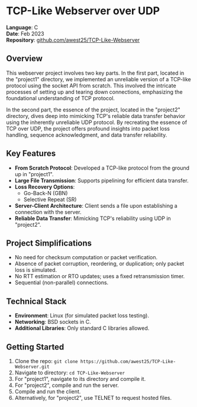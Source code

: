 # TCP-Like Webserver over UDP

**Language**: C <br/>
**Date**: Feb 2023 <br/>
**Repository**: [github.com/awest25/TCP-Like-Webserver](https://github.com/awest25/TCP-Like-Webserver)

## Overview
This webserver project involves two key parts. In the first part, located in the "project1" directory, we implemented an unreliable version of a TCP-like protocol using the socket API from scratch. This involved the intricate processes of setting up and tearing down connections, emphasizing the foundational understanding of TCP protocol. 

In the second part, the essence of the project, located in the "project2" directory, dives deep into mimicking TCP's reliable data transfer behavior using the inherently unreliable UDP protocol. By recreating the essence of TCP over UDP, the project offers profound insights into packet loss handling, sequence acknowledgment, and data transfer reliability.

## Key Features
- **From Scratch Protocol**: Developed a TCP-like protocol from the ground up in "project1".
- **Large File Transmission**: Supports pipelining for efficient data transfer.
- **Loss Recovery Options**: 
  - Go-Back-N (GBN)
  - Selective Repeat (SR)
- **Server-Client Architecture**: Client sends a file upon establishing a connection with the server.
- **Reliable Data Transfer**: Mimicking TCP's reliability using UDP in "project2".

## Project Simplifications
- No need for checksum computation or packet verification.
- Absence of packet corruption, reordering, or duplication; only packet loss is simulated.
- No RTT estimation or RTO updates; uses a fixed retransmission timer.
- Sequential (non-parallel) connections.

## Technical Stack
- **Environment**: Linux (for simulated packet loss testing).
- **Networking**: BSD sockets in C.
- **Additional Libraries**: Only standard C libraries allowed.

## Getting Started
1. Clone the repo: `git clone https://github.com/awest25/TCP-Like-Webserver.git`
2. Navigate to directory: `cd TCP-Like-Webserver`
3. For "project1", navigate to its directory and compile it.
4. For "project2", compile and run the server.
5. Compile and run the client.
6. Alternatively, for "project2", use TELNET to request hosted files.
